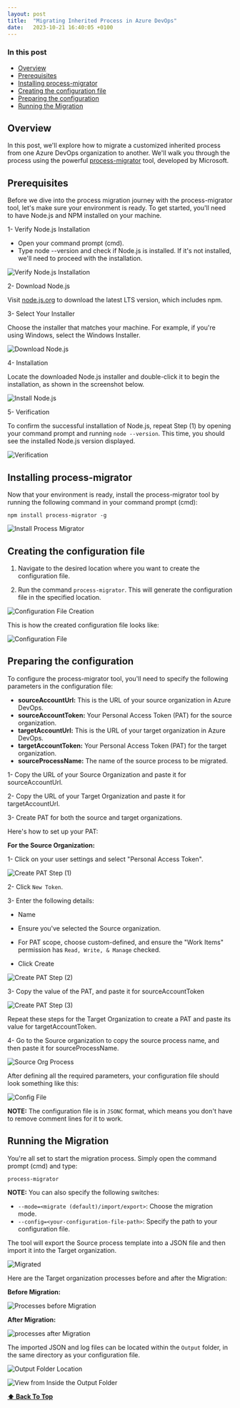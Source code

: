 ```yaml
---
layout: post
title:  "Migrating Inherited Process in Azure DevOps"
date:   2023-10-21 16:40:05 +0100
---
```

### In this post
- [Overview](#overview)
- [Prerequisites](#prerequisites)
- [Installing process-migrator](#installing-process-migrator)
- [Creating the configuration file](#creating-the-configuration-file)
- [Preparing the configuration](#preparing-the-configuration)
- [Running the Migration](#running-the-migration)


## Overview

In this post, we'll explore how to migrate a customized inherited process from one Azure DevOps organization to another. We'll walk you through the process using the powerful [process-migrator](https://github.com/microsoft/process-migrator) tool, developed by Microsoft.

## Prerequisites

Before we dive into the process migration journey with the process-migrator tool, let's make sure your environment is ready. 
To get started, you'll need to have Node.js and NPM installed on your machine.

1- Verify Node.js Installation

- Open your command prompt (cmd).
- Type node --version and check if Node.js is installed. If it's not installed, we'll need to proceed with the installation.

![Verify Node.js Installation](/assets/images/process-migration/1-node-not-found.png)

2- Download Node.js

Visit [node.js.org](https://nodejs.org/en/download) to download the latest LTS version, which includes npm.

3- Select Your Installer

Choose the installer that matches your machine. For example, if you're using Windows, select the Windows Installer.

![Download Node.js](/assets/images/process-migration/2-download-node.js.png)

4- Installation

Locate the downloaded Node.js installer and double-click it to begin the installation, as shown in the screenshot below.

![Install Node.js](/assets/images/process-migration/3-install-node.js.gif)

5- Verification

To confirm the successful installation of Node.js, repeat Step (1) by opening your command prompt and running `node --version`. This time, you should see the installed Node.js version displayed.
 
![Verification](/assets/images/process-migration/4-node-installed.png)

## Installing process-migrator

Now that your environment is ready, install the process-migrator tool by running the following command in your command prompt (cmd):

`npm install process-migrator -g`

![Install Process Migrator](/assets/images/process-migration/5-install-process-migrator.png)

## Creating the configuration file

1. Navigate to the desired location where you want to create the configuration file.

2. Run the command `process-migrator`. This will generate the configuration file in the specified location.

![Configuration File Creation](/assets/images/process-migration/6-init-config.gif)

This is how the created configuration file looks like:

![Configuration File](/assets/images/process-migration/7-config-file.png)

## Preparing the configuration

To configure the process-migrator tool, you'll need to specify the following parameters in the configuration file:

- **sourceAccountUrl:** This is the URL of your source organization in Azure DevOps.
- **sourceAccountToken:** Your Personal Access Token (PAT) for the source organization.
- **targetAccountUrl:** This is the URL of your target organization in Azure DevOps.
- **targetAccountToken:** Your Personal Access Token (PAT) for the target organization.
- **sourceProcessName:** The name of the source process to be migrated.


1- Copy the URL of your Source Organization and paste it for sourceAccountUrl.

2- Copy the URL of your Target Organization and paste it for targetAccountUrl.

3- Create PAT for both the source and target organizations.

Here's how to set up your PAT:

**For the Source Organization:**

1- Click on your user settings and select "Personal Access Token".

![Create PAT Step (1)](/assets/images/process-migration/8-create-pat-1.png)

2- Click `New Token`.

3- Enter the following details:

- Name

- Ensure you've selected the Source organization.

- For PAT scope, choose custom-defined, and ensure the "Work Items" permission has `Read, Write, & Manage` checked.

- Click Create

![Create PAT Step (2)](/assets/images/process-migration/9-create-pat-2.png)

3- Copy the value of the PAT, and paste it for sourceAccountToken

![Create PAT Step (3)](/assets/images/process-migration/10-create-pat-3.png)

Repeat these steps for the Target Organization to create a PAT and paste its value for targetAccountToken.

4- Go to the Source organization to copy the source process name, and then paste it for sourceProcessName.

![Source Org Process](/assets/images/process-migration/11-source-org-process.png)

After defining all the required parameters, your configuration file should look something like this:

![Config File](/assets/images/process-migration/12-config-after-updating-values.png)

**NOTE:** The configuration file is in `JSONC` format, which means you don't have to remove comment lines for it to work. 

## Running the Migration

You're all set to start the migration process. Simply open the command prompt (cmd) and type: 

`process-migrator`

**NOTE:** You can also specify the following switches:

- `--mode=<migrate (default)/import/export>`: Choose the migration mode.
- `--config=<your-configuration-file-path>`: Specify the path to your configuration file.

The tool will export the Source process template into a JSON file and then import it into the Target organization.

![Migrated](/assets/images/process-migration/13-process-migrated-successfully.png)

Here are the Target organization processes before and after the Migration:

**Before Migration:**

![Processes before Migration](/assets/images/process-migration/14-target-processes-before-migration.png)

**After Migration:**

![processes after Migration](/assets/images/process-migration/15-target-processes-after-migration.png)

The imported JSON and log files can be located within the `Output` folder, in the same directory as your configuration file.

![Output Folder Location](/assets/images/process-migration/16-output-folder.png)

![View from Inside the Output Folder](/assets/images/process-migration/17-output-from-inside.png)

**[⬆ Back To Top](#in-this-post)**
